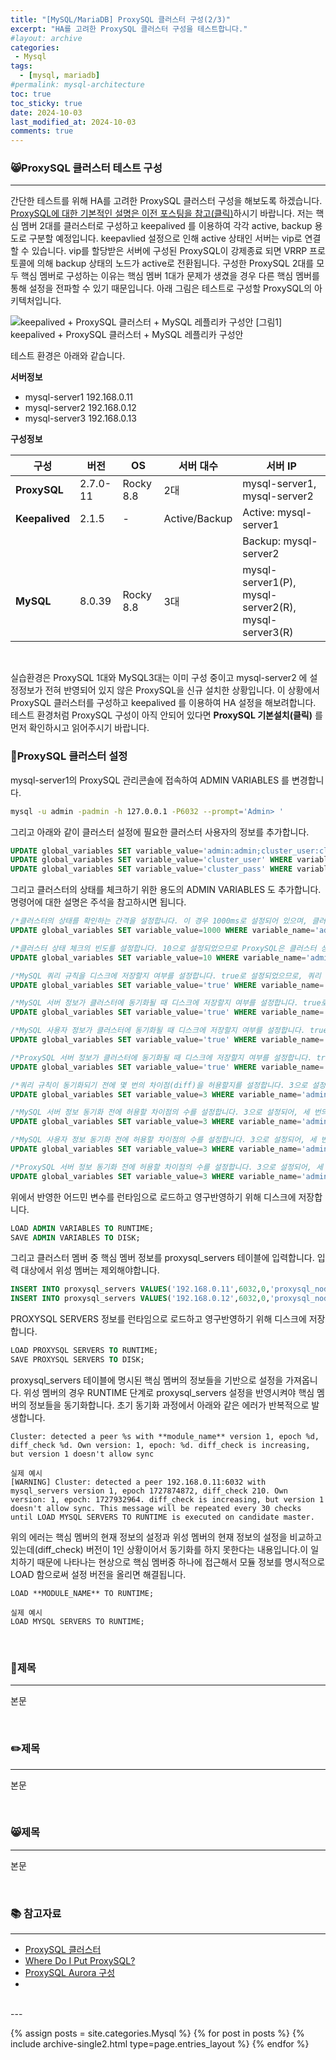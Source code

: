 ```yaml
---
title: "[MySQL/MariaDB] ProxySQL 클러스터 구성(2/3)"
excerpt: "HA를 고려한 ProxySQL 클러스터 구성을 테스트합니다."
#layout: archive
categories:
 - Mysql
tags:
  - [mysql, mariadb]
#permalink: mysql-architecture
toc: true
toc_sticky: true
date: 2024-10-03
last_modified_at: 2024-10-03
comments: true
---
```


### 😸ProxySQL 클러스터 테스트 구성
---
간단한 테스트를 위해 HA를 고려한 ProxySQL 클러스터 구성을 해보도록 하겠습니다. [ProxySQL에 대한 기본적인 설명은 이전 포스팅을 참고(클릭)](https://duhokim0901.github.io/mysql/proxysql_cluster_1/)하시기 바랍니다. 저는 핵심 멤버 2대를 클러스터로 구성하고 keepalived 를 이용하여 각각 active, backup 용도로 구분할 예정입니다. keepavlied 설정으로 인해 active 상태인 서버는 vip로 연결할 수 있습니다. vip를 할당받은 서버에 구성된 ProxySQL이 강제종료 되면 VRRP 프로토콜에 의해 backup 상태의 노드가 active로 전환됩니다. 구성한 ProxySQL 2대를 모두 핵심 멤버로 구성하는 이유는 핵심 멤버 1대가 문제가 생겼을 경우 다른 핵심 멤버를 통해 설정을 전파할 수 있기 때문입니다. 아래 그림은 테스트로 구성할 ProxySQL의 아키텍처입니다. 

![keepalived + ProxySQL 클러스터 + MySQL 레플리카 구성안](https://github.com/user-attachments/assets/816a403c-b937-4453-8ba7-ac523f06642a)
[그림1] keepalived + ProxySQL 클러스터 + MySQL 레플리카 구성안

테스트 환경은 아래와 같습니다.

**서버정보**
- mysql-server1 192.168.0.11
- mysql-server2 192.168.0.12
- mysql-server3 192.168.0.13


**구성정보**

| 구성              | 버전             | OS        | 서버 대수                | 서버 IP                  |
|-------------------|------------------|-----------|--------------------------|--------------------------|
| **ProxySQL**       | 2.7.0-11         | Rocky 8.8 | 2대                      | mysql-server1, mysql-server2|
| **Keepalived**     | 2.1.5            | -         | Active/Backup             | Active: mysql-server1      |
|                   |                  |           |                          | Backup: mysql-server2      |
| **MySQL**          | 8.0.39           | Rocky 8.8 | 3대                      | mysql-server1(P), mysql-server2(R), mysql-server3(R) |

<br/>

실습환경은 ProxySQL 1대와 MySQL3대는 이미 구성 중이고 mysql-server2 에 설정정보가 전혀 반영되어 있지 않은 ProxySQL을 신규 설치한 상황입니다. 이 상황에서 ProxySQL 클러스터를 구성하고 keepalived 를 이용하여 HA 설정을 해보려합니다. 테스트 환경처럼 ProxySQL 구성이 아직 안되어 있다면 **ProxySQL 기본설치(클릭)** 를 먼저 확인하시고 읽어주시기 바랍니다.



### 🚀ProxySQL 클러스터 설정

mysql-server1의 ProxySQL 관리콘솔에 접속하여 ADMIN VARIABLES 를 변경합니다.

```bash
mysql -u admin -padmin -h 127.0.0.1 -P6032 --prompt='Admin> ' 
```

그리고 아래와 같이 클러스터 설정에 필요한 클러스터 사용자의 정보를 추가합니다.

```sql
UPDATE global_variables SET variable_value='admin:admin;cluster_user:cluster_pass' WHERE variable_name='admin-admin_credentials';
UPDATE global_variables SET variable_value='cluster_user' WHERE variable_name='admin-cluster_username';
UPDATE global_variables SET variable_value='cluster_pass' WHERE variable_name='admin-cluster_password';
```

그리고 클러스터의 상태를 체크하기 위한 용도의 ADMIN VARIABLES 도 추가합니다. 명령어에 대한 설명은 주석을 참고하시면 됩니다.

```sql
/*클러스터의 상태를 확인하는 간격을 설정합니다. 이 경우 1000ms로 설정되어 있으며, 클러스터의 상태를 1초마다 점검하게 됩니다.*/
UPDATE global_variables SET variable_value=1000 WHERE variable_name='admin-cluster_check_interval_ms';

/*클러스터 상태 체크의 빈도를 설정합니다. 10으로 설정되었으므로 ProxySQL은 클러스터 상태를 10번 확인한 후 결과를 기록합니다.*/
UPDATE global_variables SET variable_value=10 WHERE variable_name='admin-cluster_check_status_frequency';

/*MySQL 쿼리 규칙을 디스크에 저장할지 여부를 설정합니다. true로 설정되었으므로, 쿼리 규칙이 클러스터에 동기화될 때 디스크에 저장됩니다.*/
UPDATE global_variables SET variable_value='true' WHERE variable_name='admin-cluster_mysql_query_rules_save_to_disk';

/*MySQL 서버 정보가 클러스터에 동기화될 때 디스크에 저장할지 여부를 설정합니다. true로 설정되었으므로 MySQL 서버 정보가 디스크에 저장됩니다.*/
UPDATE global_variables SET variable_value='true' WHERE variable_name='admin-cluster_mysql_servers_save_to_disk';

/*MySQL 사용자 정보가 클러스터에 동기화될 때 디스크에 저장할지 여부를 설정합니다. true로 설정되었으므로 MySQL 사용자 정보가 디스크에 저장됩니다.*/
UPDATE global_variables SET variable_value='true' WHERE variable_name='admin-cluster_mysql_users_save_to_disk';

/*ProxySQL 서버 정보가 클러스터에 동기화될 때 디스크에 저장할지 여부를 설정합니다. true로 설정되었으므로 ProxySQL 서버 정보가 디스크에 저장됩니다.*/
UPDATE global_variables SET variable_value='true' WHERE variable_name='admin-cluster_proxysql_servers_save_to_disk';

/*쿼리 규칙이 동기화되기 전에 몇 번의 차이점(diff)을 허용할지를 설정합니다. 3으로 설정되어, 세 번의 차이점이 발생하면 동기화가 진행됩니다.*/
UPDATE global_variables SET variable_value=3 WHERE variable_name='admin-cluster_mysql_query_rules_diffs_before_sync';

/*MySQL 서버 정보 동기화 전에 허용할 차이점의 수를 설정합니다. 3으로 설정되어, 세 번의 차이점이 발생하면 동기화가 진행됩니다.*/
UPDATE global_variables SET variable_value=3 WHERE variable_name='admin-cluster_mysql_servers_diffs_before_sync';

/*MySQL 사용자 정보 동기화 전에 허용할 차이점의 수를 설정합니다. 3으로 설정되어, 세 번의 차이점이 발생하면 동기화가 진행됩니다.*/
UPDATE global_variables SET variable_value=3 WHERE variable_name='admin-cluster_mysql_users_diffs_before_sync';

/*ProxySQL 서버 정보 동기화 전에 허용할 차이점의 수를 설정합니다. 3으로 설정되어, 세 번의 차이점이 발생하면 동기화가 진행됩니다.*/
UPDATE global_variables SET variable_value=3 WHERE variable_name='admin-cluster_proxysql_servers_diffs_before_sync';
```


위에서 반영한 어드민 변수를 런타임으로 로드하고 영구반영하기 위해 디스크에 저장합니다.

```sql
LOAD ADMIN VARIABLES TO RUNTIME;
SAVE ADMIN VARIABLES TO DISK;
```

그리고 클러스터 멤버 중 핵심 멤버 정보를 proxysql_servers 테이블에 입력합니다. 입력 대상에서 위성 멤버는 제외해야합니다.

```sql
INSERT INTO proxysql_servers VALUES('192.168.0.11',6032,0,'proxysql_node1');
INSERT INTO proxysql_servers VALUES('192.168.0.12',6032,0,'proxysql_node2');
```

 PROXYSQL SERVERS 정보를 런타임으로 로드하고 영구반영하기 위해 디스크에 저장합니다.

 ```sql
LOAD PROXYSQL SERVERS TO RUNTIME;
SAVE PROXYSQL SERVERS TO DISK;
 ```


proxysql_servers 테이블에 명시된 핵심 멤버의 정보들을 기반으로 설정을 가져옵니다. 위성 멤버의 경우 RUNTIME 단계로 proxysql_servers 설정을 반영시켜야 핵심 멤버의 정보들을 동기화합니다. 초기 동기화 과정에서 아래와 같은 에러가 반복적으로 발생합니다. 

```
Cluster: detected a peer %s with **module_name** version 1, epoch %d, diff_check %d. Own version: 1, epoch: %d. diff_check is increasing, but version 1 doesn't allow sync

실제 예시
[WARNING] Cluster: detected a peer 192.168.0.11:6032 with mysql_servers version 1, epoch 1727874872, diff_check 210. Own version: 1, epoch: 1727932964. diff_check is increasing, but version 1 doesn't allow sync. This message will be repeated every 30 checks until LOAD MYSQL SERVERS TO RUNTIME is executed on candidate master.
```

위의 에러는 핵심 멤버의 현재 정보의 설정과 위성 멤버의 현재 정보의 설정을 비교하고 있는데(diff_check) 버전이 1인 상황이어서 동기화를 하지 못한다는 내용입니다.이 일치하기 때문에 나타나는 현상으로 핵심 멤버중 하나에 접근해서 모듈 정보를 명시적으로 LOAD 함으로써 설정 버전을 올리면 해결됩니다.

```
LOAD **MODULE_NAME** TO RUNTIME;

실제 예시
LOAD MYSQL SERVERS TO RUNTIME;
```

<br/>

### 🚀제목 
---
본문


<br/>

### ✏️제목
---
본문

<br/>

### 😸제목
---
본문

<br/>


### 📚 참고자료
---
- [ProxySQL 클러스터](https://proxysql.com/documentation/proxysql-클러스터/)
- [Where Do I Put ProxySQL?](https://www.percona.com/blog/where-do-i-put-proxysql/)
- [ProxySQL Aurora 구성](https://community.aws/content/2fUJK8dG9EYXLr52nCWVRejCCf0/using-proxysql-to-replace-deprecated-mysql-8-0-query-cache)
- 
<br/>
---

{% assign posts = site.categories.Mysql %}
{% for post in posts %} {% include archive-single2.html type=page.entries_layout %} {% endfor %}